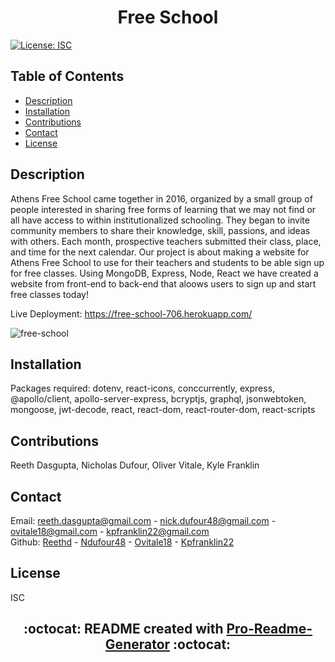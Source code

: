 # <h1 align="center"> Free School

[![License: ISC](https://img.shields.io/badge/License-ISC-blue.svg)](https://opensource.org/licenses/ISC)

## Table of Contents

- [Description](#description)
- [Installation](#installation)
- [Contributions](#contributions)
- [Contact](#contact)
- [License](#license)

## Description

Athens Free School came together in 2016, organized by a small group of people interested in sharing free forms of learning that we may not find or all have access to within institutionalized schooling. They began to invite community members to share their knowledge, skill, passions, and ideas with others. Each month, prospective teachers submitted their class, place, and time for the next calendar. Our project is about making a website for Athens Free School to use for their teachers and students to be able sign up for free classes. Using MongoDB, Express, Node, React we have created a website from front-end to back-end that aloows users to sign up and start free classes today!

Live Deployment: https://free-school-706.herokuapp.com/

![free-school](https://user-images.githubusercontent.com/115495027/232602264-3c96c39f-2c68-4f42-a7ce-c02bd4eb3a1b.png)

## Installation

Packages required: dotenv, react-icons, conccurrently, express, @apollo/client, apollo-server-express, bcryptjs, graphql, jsonwebtoken, mongoose, jwt-decode, react, react-dom, react-router-dom, react-scripts

## Contributions

Reeth Dasgupta, Nicholas Dufour, Oliver Vitale, Kyle Franklin

## Contact

Email: reeth.dasgupta@gmail.com - nick.dufour48@gmail.com - ovitale18@gmail.com - kpfranklin22@gmail.com <br/>
Github: [Reethd](https://github.com/reethd) - [Ndufour48](https://github.com/ndufour48) - [Ovitale18](https://github.com/ovitale18) - [Kpfranklin22](https://github.com/Kpfranklin22)

## License

ISC

## <h2 align="center"> :octocat: README created with [Pro-Readme-Generator](https://github.com/Kpfranklin22/pro-readme-generator) :octocat:
